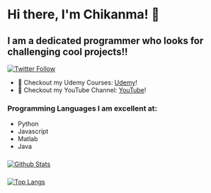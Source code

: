 # Hi there, I'm Chikanma! 👋
## I am a dedicated programmer who looks for challenging cool projects!!

[![Twitter Follow](https://img.shields.io/twitter/follow/Chikanma8?color=1DA1F2&logo=twitter&style=for-the-badge)](https://twitter.com/intent/follow?original_referer=https%3A%2F%2Fgithub.com%2FcodeSTACKr&screen_name=Chikanma8)


- 🔭 Checkout my Udemy Courses: [Udemy][course]!
- 🔭 Checkout my YouTube Channel: [YouTube][channel]!

### Programming Languages I am excellent at:
- Python
- Javascript
- Matlab
- Java


###
[![Github Stats](https://github-readme-stats.vercel.app/api?username=Chikanma681&show_icons=true&theme=buefy)](https://github.com/Chikanma681/)
###
[![Top Langs](https://github-readme-stats.vercel.app/api/top-langs/?username=Chikanma681&show_icons=true&theme=buefy&layout=compact&langs_count=8&hide=C)](https://github.com/Chikanma681/)

[course]: https://www.udemy.com/user/chikanma/
[channel]: https://www.youtube.com/channel/UCRtHO5ZSeS4fdlQutHJIPfw
